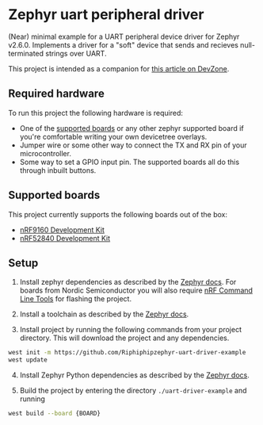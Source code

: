 # Zephyr uart peripheral driver 

(Near) minimal example for a UART peripheral device driver for Zephyr v2.6.0. Implements a driver for a "soft" device that sends and recieves null-terminated strings over UART. 

This project is intended as a companion for [this article on DevZone](https://devzone.nordicsemi.com/nordic/nrf-connect-sdk-guides/b/peripherals/posts/writing-device-drivers-for-uart-peripherals).

## Required hardware
To run this project the following hardware is required:
 - One of the [supported boards](#supported-boards) or any other zephyr supported board if you're comfortable writing your own devicetree overlays.   
 - Jumper wire or some other way to connect the TX and RX pin of your microcontroller.
 - Some way to set a GPIO input pin. The supported boards all do this through inbuilt buttons.

## Supported boards
This project currently supports the following boards out of the box:

- [nRF9160 Development Kit](https://www.nordicsemi.com/Products/Development-hardware/nrf9160-dk)
- [nRF52840 Development Kit](https://www.nordicsemi.com/Products/Development-hardware/nrf52840-dk)

## Setup
1. Install zephyr dependencies as described by the [Zephyr docs](https://docs.zephyrproject.org/2.6.0/getting_started/index.html#install-dependencies). For boards from Nordic Semiconductor you will also require [nRF Command Line Tools](https://www.nordicsemi.com/Products/Development-tools/nRF-Command-Line-Tools) for flashing the project.

2. Install a toolchain as described by the [Zephyr docs](https://docs.zephyrproject.org/2.6.0/getting_started/index.html#install-a-toolchain).

3. Install project by running the following commands from your project directory. This will download the project and any dependencies.
```sh
west init -m https://github.com/Riphiphipzephyr-uart-driver-example
west update
```

4. Install Zephyr Python dependencies as described by the [Zephyr docs](https://docs.zephyrproject.org/2.6.0/getting_started/index.html#install-dependencies).

5. Build the project by entering the directory `./uart-driver-example` and running
```sh
west build --board {BOARD}
```